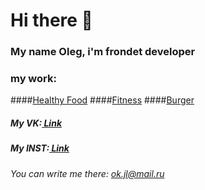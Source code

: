 # Hi there 👋
### My name Oleg, i'm frondet developer
### my work:
####[Healthy Food](https://szop192.github.io/Module02-Shop/dist/)
####[Fitness](https://szop192.github.io/Module01-Fitness/)
####[Burger](https://szop192.github.io/Module01-Burger/menu.html)
##### My VK:[ Link](https://vk.com/szopbeats37)
##### My INST:[ Link](https://www.instagram.com/szop_beats)

###### You can write me there: ok.jl@mail.ru
